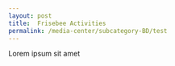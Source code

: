 ```yaml
---
layout: post
title:  Frisebee Activities 
permalink: /media-center/subcategory-BD/test
---
```

Lorem ipsum sit amet
